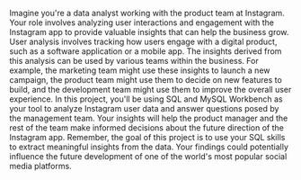 Imagine you're a data analyst working with the product team at Instagram. Your role involves analyzing user interactions and engagement with the Instagram app to provide valuable insights that can help the business grow.
User analysis involves tracking how users engage with a digital product, such as a software application or a mobile app. The insights derived from this analysis can be used by various teams within the business. For example, the marketing team might use these insights to launch a new campaign, the product team might use them to decide on new features to build, and the development team might use them to improve the overall user experience.
In this project, you'll be using SQL and MySQL Workbench as your tool to analyze Instagram user data and answer questions posed by the management team. Your insights will help the product manager and the rest of the team make informed decisions about the future direction of the Instagram app.
Remember, the goal of this project is to use your SQL skills to extract meaningful insights from the data. Your findings could potentially influence the future development of one of the world's most popular social media platforms.
